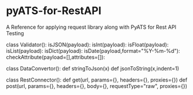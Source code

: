 # pyATS-for-RestAPI
A Reference for applying request library along with PyATS for Rest API Testing

class Validator():
    isJSON(payload):
    isInt(payload):
    isFloat(payload):
    isList(payload):
    isDict(payload):
    isDate(payload,format="%Y-%m-%d"):
    checkAttribute(payload=[],attributes=[]):

class DataConvertor():
    def stringToJson(x)
    def jsonToString(x,indent=1)

class RestConnector():
  def get(url, params={}, headers={}, proxies={})
  def post(url, params={}, headers={}, body={}, requestType="raw", proxies={})
